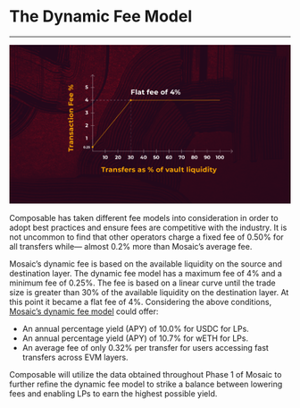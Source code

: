 # The Dynamic Fee Model

---


![dynamic_fee_model](./dynamic-fee-model.png)


Composable has taken different fee models into consideration in order to adopt best practices and ensure fees are 
competitive with the industry. It is not uncommon to find that other operators charge a fixed fee of 0.50% for all 
transfers while— almost 0.2% more than Mosaic’s average fee.

Mosaic’s dynamic fee is based on the available liquidity on the source and destination layer. The dynamic fee model has
a maximum fee of 4% and a minimum fee of 0.25%. The fee is based on a linear curve until the trade size is greater than 
30% of the available liquidity on the destination layer. At this point it became a flat fee of 4%. Considering the above
conditions, 
[Mosaic’s dynamic fee model](https://medium.com/composable-finance/the-dynamic-fee-model-powering-mosaics-transfer-availability-layer-f91011309592) 
could offer:

* An annual percentage yield (APY) of 10.0% for USDC for LPs.
* An annual percentage yield (APY) of 10.7% for wETH for LPs.
* An average fee of only 0.32% per transfer for users accessing fast transfers across EVM layers.

Composable will utilize the data obtained throughout Phase 1 of Mosaic to further refine the dynamic fee model to strike
a balance between lowering fees and enabling LPs to earn the highest possible yield.
